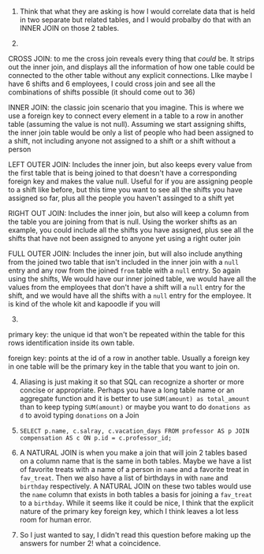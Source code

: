 1) Think that what they are asking is how I would correlate data that is held in two separate but related tables, and I would probalby do that with an INNER JOIN on those 2 tables.

2) 

CROSS JOIN: to me the cross join reveals every thing that _could_ be. It strips out the inner join, and displays all the information of how one table could be connected to the other table without any explicit connections. LIke maybe I have 6 shifts and 6 employees, I could cross join and see all the combinations of shifts possible (it should come out to 36)

INNER JOIN: the classic join scenario that you imagine. This is where we use a foreign key to connect every element in a table to a row in another table (assuming the value is not null). Assuming we start assigning shifts, the inner join table would be only a list of people who had been assigned to a shift, not including anyone not assigned to a shift or a shift without a person

LEFT OUTER JOIN: Includes the inner join, but also keeps every value from the first table that is being joined to that doesn't have a corresponding foreign key and makes the value null. Useful for if you are assigning people to a shift like before, but this time you want to see all the shifts you have assigned so far, plus all the people you haven't assinged to a shift yet

RIGHT OUT JOIN: Includes the inner join, but also will keep a column from the table you are joining from that is null. Using the worker shifts as an example, you could include all the shifts you have assigned, plus see all the shifts that have not been assigned to anyone yet using a right outer join

FULL OUTER JOIN: Includes the inner join, but will also include anything from the joined two table that isn't included in the inner join with a `null` entry and any row from the joined `from` table with a `null` entry. So again using the shifts, We would have our inner joined table, we would have all the values from the employees that don't have a shift will a `null` entry for the shift, and we would have all the shifts with a `null` entry for the employee. It is kind of the whole kit and kapoodle if you will


3)

primary key: the unique id that won't be repeated within the table for this rows identification inside its own table.

foreign key: points at the id of a row in another table. Usually a foreign key in one table will be the primary key in the table that you want to join on.

4) Aliasing is just making it so that SQL can recognize a shorter or more concise or appropriate. Perhaps you have a long table name or an aggregate function and it is better to use `SUM(amount) as total_amount` than to keep typing `SUM(amount)` or maybe you want to do `donations as d` to avoid typing `donations` on a Join

5) `SELECT p.name, c.salray, c.vacation_days FROM professor AS p JOIN compensation AS c ON p.id = c.professor_id;`

6)  A NATURAL JOIN is when you make a join that will join 2 tables based on a column name that is the same in both tables. Maybe we have a list of favorite treats with a name of a person in `name` and a favorite treat in `fav_treat`. Then we also have a list of birthdays in with `name` and `birthday` respectively. A NATURAL JOIN on these two tables would use the `name` column that exists in both tables a basis for joining a `fav_treat` to a `birthday`. While it seems like it could be nice, I think that the explicit nature of the primary key foreign key, which I think leaves a lot less room for human error.

7) So I just wanted to say, I didn't read this question before making up the answers for number 2! what a coincidence.


 